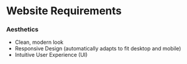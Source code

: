 # Website Requirements
### Aesthetics
* Clean, modern look
* Responsive Design (automatically adapts to fit desktop and mobile)
* Intuitive User Experience (UI)

